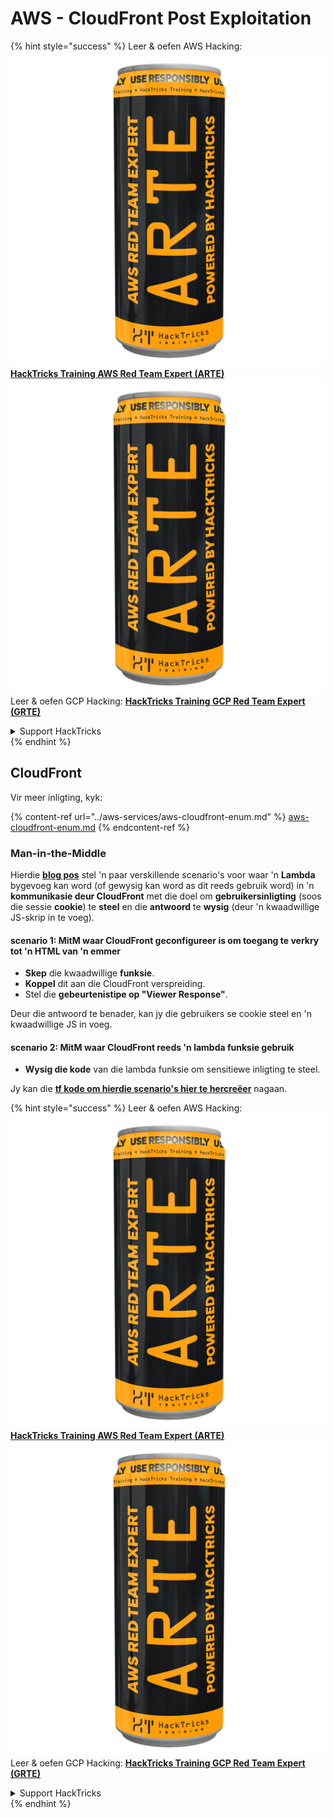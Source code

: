 # AWS - CloudFront Post Exploitation

{% hint style="success" %}
Leer & oefen AWS Hacking:<img src="../../../.gitbook/assets/image (1) (1) (1).png" alt="" data-size="line">[**HackTricks Training AWS Red Team Expert (ARTE)**](https://training.hacktricks.xyz/courses/arte)<img src="../../../.gitbook/assets/image (1) (1) (1).png" alt="" data-size="line">\
Leer & oefen GCP Hacking: <img src="../../../.gitbook/assets/image (2).png" alt="" data-size="line">[**HackTricks Training GCP Red Team Expert (GRTE)**<img src="../../../.gitbook/assets/image (2).png" alt="" data-size="line">](https://training.hacktricks.xyz/courses/grte)

<details>

<summary>Support HackTricks</summary>

* Kyk na die [**subskripsie planne**](https://github.com/sponsors/carlospolop)!
* **Sluit aan by die** 💬 [**Discord groep**](https://discord.gg/hRep4RUj7f) of die [**telegram groep**](https://t.me/peass) of **volg** ons op **Twitter** 🐦 [**@hacktricks\_live**](https://twitter.com/hacktricks_live)**.**
* **Deel hacking truuks deur PRs in te dien na die** [**HackTricks**](https://github.com/carlospolop/hacktricks) en [**HackTricks Cloud**](https://github.com/carlospolop/hacktricks-cloud) github repos.

</details>
{% endhint %}

## CloudFront

Vir meer inligting, kyk:

{% content-ref url="../aws-services/aws-cloudfront-enum.md" %}
[aws-cloudfront-enum.md](../aws-services/aws-cloudfront-enum.md)
{% endcontent-ref %}

### Man-in-the-Middle

Hierdie [**blog pos**](https://medium.com/@adan.alvarez/how-attackers-can-misuse-aws-cloudfront-access-to-make-it-rain-cookies-acf9ce87541c) stel 'n paar verskillende scenario's voor waar 'n **Lambda** bygevoeg kan word (of gewysig kan word as dit reeds gebruik word) in 'n **kommunikasie deur CloudFront** met die doel om **gebruikersinligting** (soos die sessie **cookie**) te **steel** en die **antwoord** te **wysig** (deur 'n kwaadwillige JS-skrip in te voeg).

#### scenario 1: MitM waar CloudFront geconfigureer is om toegang te verkry tot 'n HTML van 'n emmer

* **Skep** die kwaadwillige **funksie**.
* **Koppel** dit aan die CloudFront verspreiding.
* Stel die **gebeurtenistipe op "Viewer Response"**.

Deur die antwoord te benader, kan jy die gebruikers se cookie steel en 'n kwaadwillige JS in voeg.

#### scenario 2: MitM waar CloudFront reeds 'n lambda funksie gebruik

* **Wysig die kode** van die lambda funksie om sensitiewe inligting te steel.

Jy kan die [**tf kode om hierdie scenario's hier te hercreëer**](https://github.com/adanalvarez/AWS-Attack-Scenarios/tree/main) nagaan.

{% hint style="success" %}
Leer & oefen AWS Hacking:<img src="../../../.gitbook/assets/image (1) (1) (1).png" alt="" data-size="line">[**HackTricks Training AWS Red Team Expert (ARTE)**](https://training.hacktricks.xyz/courses/arte)<img src="../../../.gitbook/assets/image (1) (1) (1).png" alt="" data-size="line">\
Leer & oefen GCP Hacking: <img src="../../../.gitbook/assets/image (2).png" alt="" data-size="line">[**HackTricks Training GCP Red Team Expert (GRTE)**<img src="../../../.gitbook/assets/image (2).png" alt="" data-size="line">](https://training.hacktricks.xyz/courses/grte)

<details>

<summary>Support HackTricks</summary>

* Kyk na die [**subskripsie planne**](https://github.com/sponsors/carlospolop)!
* **Sluit aan by die** 💬 [**Discord groep**](https://discord.gg/hRep4RUj7f) of die [**telegram groep**](https://t.me/peass) of **volg** ons op **Twitter** 🐦 [**@hacktricks\_live**](https://twitter.com/hacktricks_live)**.**
* **Deel hacking truuks deur PRs in te dien na die** [**HackTricks**](https://github.com/carlospolop/hacktricks) en [**HackTricks Cloud**](https://github.com/carlospolop/hacktricks-cloud) github repos.

</details>
{% endhint %}
